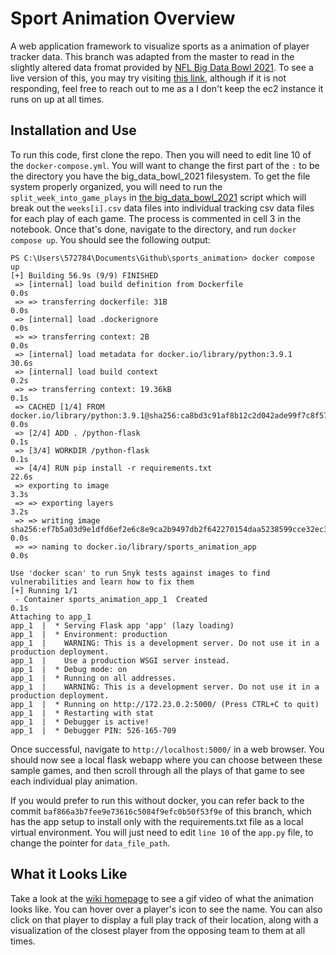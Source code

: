 # Sport Animation Overview
A web application framework to visualize sports as a animation of player tracker data. This branch was adapted from the master to read in the slightly altered data fromat provided by [NFL Big Data Bowl 2021](https://www.kaggle.com/c/nfl-big-data-bowl-2021/overview). To see a live version of this, you may try visiting [this link](http://3.16.75.248/), although if it is not responding, feel free to reach out to me as a I don't keep the ec2 instance it runs on up at all times.

## Installation and Use
To run this code, first clone the repo. Then you will need to edit line 10 of the `docker-compose.yml`. You will want to change the first part of the `:` to be the directory you have the big_data_bowl_2021 filesystem. To get the file system properly organized, you will need to run the `split_week_into_game_plays` in [the big_data_bowl_2021](https://github.com/hatfieldm48/sports_animation/blob/big_data_bowl_2021/big_data_bowl_helper_nb.ipynb) script which will break out the `weeks[i].csv` data files into individual tracking csv data files for each play of each game. The process is commented in cell 3 in the notebook. Once that's done, navigate to the directory, and run `docker compose up`. You should see the following output:

```
PS C:\Users\572784\Documents\Github\sports_animation> docker compose up
[+] Building 56.9s (9/9) FINISHED
 => [internal] load build definition from Dockerfile                                                                                                                                                                                    0.0s
 => => transferring dockerfile: 31B                                                                                                                                                                                                     0.0s
 => [internal] load .dockerignore                                                                                                                                                                                                       0.0s
 => => transferring context: 2B                                                                                                                                                                                                         0.0s
 => [internal] load metadata for docker.io/library/python:3.9.1                                                                                                                                                                        30.6s
 => [internal] load build context                                                                                                                                                                                                       0.2s
 => => transferring context: 19.36kB                                                                                                                                                                                                    0.1s
 => CACHED [1/4] FROM docker.io/library/python:3.9.1@sha256:ca8bd3c91af8b12c2d042ade99f7c8f578a9f80a0dbbd12ed261eeba96dd632f                                                                                                            0.0s
 => [2/4] ADD . /python-flask                                                                                                                                                                                                           0.1s
 => [3/4] WORKDIR /python-flask                                                                                                                                                                                                         0.1s
 => [4/4] RUN pip install -r requirements.txt                                                                                                                                                                                          22.6s
 => exporting to image                                                                                                                                                                                                                  3.3s
 => => exporting layers                                                                                                                                                                                                                 3.2s
 => => writing image sha256:ef7b5a03d9e1dfd6ef2e6c8e9ca2b9497db2f642270154daa5238599cce32ec3                                                                                                                                            0.0s
 => => naming to docker.io/library/sports_animation_app                                                                                                                                                                                 0.0s

Use 'docker scan' to run Snyk tests against images to find vulnerabilities and learn how to fix them
[+] Running 1/1
 - Container sports_animation_app_1  Created                                                                                                                                                                                            0.1s
Attaching to app_1
app_1  |  * Serving Flask app 'app' (lazy loading)
app_1  |  * Environment: production
app_1  |    WARNING: This is a development server. Do not use it in a production deployment.
app_1  |    Use a production WSGI server instead.
app_1  |  * Debug mode: on
app_1  |  * Running on all addresses.
app_1  |    WARNING: This is a development server. Do not use it in a production deployment.
app_1  |  * Running on http://172.23.0.2:5000/ (Press CTRL+C to quit)
app_1  |  * Restarting with stat
app_1  |  * Debugger is active!
app_1  |  * Debugger PIN: 526-165-709
```

Once successful, navigate to `http://localhost:5000/` in a web browser. You should now see a local flask webapp where you can choose between these sample games, and then scroll through all the plays of that game to see each individual play animation.

If you would prefer to run this without docker, you can refer back to the commit `baf866a3b7fee9e73616c5084f9efc0b50f53f9e` of this branch, which has the app setup to install only with the requirements.txt file as a local virtual environment. You will just need to edit `line 10` of the `app.py` file, to change the pointer for `data_file_path`.

## What it Looks Like
Take a look at the [wiki homepage](https://github.com/hatfieldm48/sports_animation/wiki) to see a gif video of what the animation looks like. You can hover over a player's icon to see the name. You can also click on that player to display a full play track of their location, along with a visualization of the closest player from the opposing team to them at all times.



